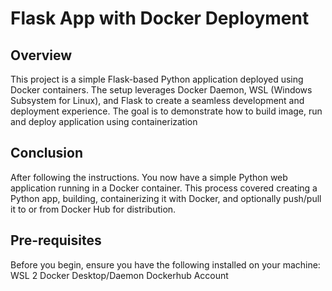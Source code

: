 <h1> Flask App with Docker Deployment </h1>

<h2> Overview </h2>

This project is a simple Flask-based Python application deployed using Docker containers. The setup leverages Docker Daemon, WSL (Windows Subsystem for Linux), and Flask to create a seamless development and deployment experience. The goal is to demonstrate how to build image, run and deploy application using containerization

<h2> Conclusion </h2>
After following the instructions. You now have a simple Python web application running in a Docker container. This process covered creating a Python app, building, containerizing it with Docker, and optionally push/pull it to or from Docker Hub for distribution.


<h2> Pre-requisites </h2>
Before you begin, ensure you have the following installed on your machine:
  WSL 2
  Docker Desktop/Daemon
  Dockerhub Account


